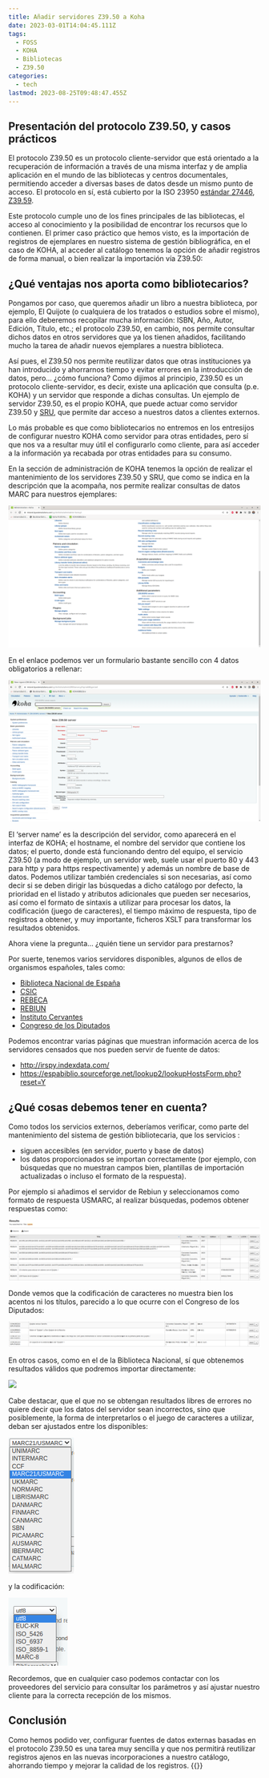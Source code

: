 ```yaml
---
title: Añadir servidores Z39.50 a Koha
date: 2023-03-01T14:04:45.111Z
tags:
  - FOSS
  - KOHA
  - Bibliotecas
  - Z39.50
categories:
  - tech
lastmod: 2023-08-25T09:48:47.455Z
---
```


## Presentación del protocolo Z39.50, y casos prácticos

El protocolo Z39.50 es un protocolo cliente-servidor que está orientado a la recuperación de información a través de una misma interfaz y de amplia aplicación en el mundo de las bibliotecas y centros documentales, permitiendo acceder a diversas bases de datos desde un mismo punto de acceso. El protocolo en sí, está cubierto por la ISO 23950 [estándar 27446](https://www.iso.org/standard/27446.html), [Z39.59](http://www.loc.gov/z3950/agency/Z39-50-2003.pdf).

Este protocolo cumple uno de los fines principales de las bibliotecas, el acceso al conocimiento y la posibilidad de encontrar los recursos que lo contienen.
El primer caso práctico que hemos visto, es la importación de registros de ejemplares en nuestro sistema de gestión bibliográfica, en el caso de KOHA, al acceder al catálogo tenemos la opción de añadir registros de forma manual, o bien realizar la importación vía Z39.50:

## ¿Qué ventajas nos aporta como bibliotecarios?

Pongamos por caso, que queremos añadir un libro a nuestra biblioteca, por ejemplo, El Quijote (o cualquiera de los tratados o estudios sobre el mismo), para ello deberemos recopilar mucha información: ISBN, Año, Autor, Edición, Título, etc.; el protocolo Z39.50, en cambio, nos permite consultar dichos datos en otros servidores que ya los tienen añadidos, facilitando mucho la tarea de añadir nuevos ejemplares a nuestra biblioteca.

Así pues, el Z39.50 nos permite reutilizar datos que otras instituciones ya han introducido y ahorrarnos tiempo y evitar errores en la introducción de datos, pero… ¿cómo funciona?
Como dijimos al principio, Z39.50 es un protocolo cliente-servidor, es decir, existe una aplicación que consulta (p.e. KOHA) y un servidor que responde a dichas consultas. Un ejemplo de servidor Z39.50, es el propio KOHA, que puede actuar como servidor Z39.50 y [SRU](https://www.loc.gov/standards/sru/misc/simple.html), que permite dar acceso a nuestros datos a clientes externos.

Lo más probable es que como bibliotecarios no entremos en los entresijos de configurar nuestro KOHA como servidor para otras entidades, pero sí que nos va a resultar muy útil el configurarlo como cliente, para así acceder a la información ya recabada por otras entidades para su consumo.

En la sección de administración de KOHA tenemos la opción de realizar el mantenimiento de los servidores Z39.50 y SRU, que como se indica en la descripción que la acompaña, nos permite realizar consultas de datos MARC para nuestros ejemplares:

![](kohaadmin.png)

En el enlace podemos ver un formulario bastante sencillo con 4 datos obligatorios a rellenar:

![](newz3950server.png)

El ‘server name’ es la descripción del servidor, como aparecerá en el interfaz de KOHA; el hostname, el nombre del servidor que contiene los datos; el puerto, donde está funcionando dentro del equipo, el servicio Z39.50 (a modo de ejemplo, un servidor web, suele usar el puerto 80 y 443 para http y para https respectivamente) y además un nombre de base de datos.
Podemos utilizar también credenciales si son necesarias, así como decir si se deben dirigir las búsquedas a dicho catálogo por defecto, la prioridad en el listado y atributos adicionales que pueden ser necesarios, así como el formato de sintaxis a utilizar para procesar los datos, la codificación (juego de caracteres), el tiempo máximo de respuesta, tipo de registros a obtener, y muy importante, ficheros XSLT para transformar los resultados obtenidos.

Ahora viene la pregunta… ¿quién tiene un servidor para prestarnos?

Por suerte, tenemos varios servidores disponibles, algunos de ellos de organismos españoles, tales como:

- [Biblioteca Nacional de España](https://www.bne.es/es/servicios/servicios-para-bibliotecarios/suministro-registros/descarga-z3950)
- [CSIC](http://bibliotecas.csic.es/es/servidor-z3950)
- [REBECA](https://www.culturaydeporte.gob.es/cultura/areas/bibliotecas/mc/rebeca/descargar-registros.html)
- [REBIUN](https://www.rebiun.org/sites/default/files/2017-11/Provisional_Manual%20de%20procedimiento%20%20REBIUN_corregido_oct17.pdf)
- [Instituto Cervantes](https://travesia.mcu.es/server/api/core/bitstreams/ead7a2be-c335-4dc4-9202-3d25a1d0f0d6/content)
- [Congreso de los Diputados](https://www.congreso.es/cem/serz3950)

Podemos encontrar varias páginas que muestran información acerca de los servidores censados que nos pueden servir de fuente de datos:

- <http://irspy.indexdata.com/>
- <https://espabiblio.sourceforge.net/lookup2/lookupHostsForm.php?reset=Y>

## ¿Qué cosas debemos tener en cuenta?

Como todos los servicios externos, deberíamos verificar, como parte del mantenimiento del sistema de gestión bibliotecaria, que los servicios :

- siguen accesibles (en servidor, puerto y base de datos)
- los datos proporcionados se importan correctamente (por ejemplo, con búsquedas que no muestran campos bien, plantillas de importación actualizadas o incluso el formato de la respuesta).

Por ejemplo si añadimos el servidor de Rebiun y seleccionamos como formato de respuesta USMARC, al realizar búsquedas, podemos obtener respuestas como:

![](rebiun.png)

Donde vemos que la codificación de caracteres no muestra bien los acentos ni los títulos, parecido a lo que ocurre con el Congreso de los Diputados:

![](congreso.png)

En otros casos, como en el de la Biblioteca Nacional, sí que obtenemos resultados válidos que podremos importar directamente:

![](bibliotecanacional.png)

Cabe destacar, que el que no se obtengan resultados libres de errores no quiere decir que los datos del servidor sean incorrectos, sino que posiblemente, la forma de interpretarlos o el juego de caracteres a utilizar, deban ser ajustados entre los disponibles:

![](estandar.png)

y la codificación:

![](codificacion.png)

Recordemos, que en cualquier caso podemos contactar con los proveedores del servicio para consultar los parámetros y así ajustar nuestro cliente para la correcta recepción de los mismos.

## Conclusión

Como hemos podido ver, configurar fuentes de datos externas basadas en el protocolo Z39.50 es una tarea muy sencilla y que nos permitirá reutilizar registros ajenos en las nuevas incorporaciones a nuestro catálogo, ahorrando tiempo y mejorar la calidad de los registros.
{{<disfruta>}}
